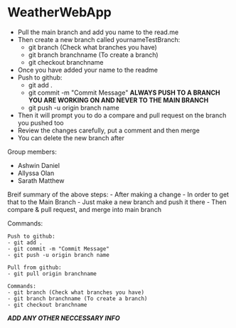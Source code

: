 # WeatherWebApp

- Pull the main branch and add you name to the read.me
- Then create a new branch called yournameTestBranch:
    - git branch (Check what branches you have)
    - git branch branchname (To create a branch)
    - git checkout branchname
- Once you have added your name to the readme
- Push to github:
    - git add .
    - git commit -m "Commit Message"
**ALWAYS PUSH TO A BRANCH YOU ARE WORKING ON AND NEVER TO THE MAIN BRANCH**
    - git push -u origin branch name 
- Then it will prompt you to do a compare and pull request on the branch you pushed too
- Review the changes carefully, put a comment and then merge
- You can delete the new branch after

Group members:
- Ashwin Daniel
- Allyssa Olan
- Sarath Matthew

Breif summary of the above steps:
    - After making a change
    - In order to get that to the Main Branch 
    - Just make a new branch and push it there
    - Then compare & pull request, and merge into main branch


Commands:

    Push to github:
    - git add .
    - git commit -m "Commit Message"
    - git push -u origin branch name

    Pull from github:
    - git pull origin branchname

    Commands:
    - git branch (Check what branches you have)
    - git branch branchname (To create a branch)
    - git checkout branchname


***ADD ANY OTHER NECCESSARY INFO***

